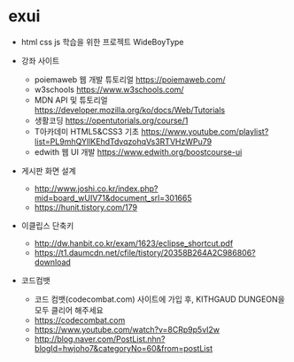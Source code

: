 # exui
* html css js 학습을 위한 프로젝트
WideBoyType
* 강좌 사이트
    - poiemaweb 웹 개발 튜토리얼 https://poiemaweb.com/
    - w3schools https://www.w3schools.com/
    - MDN API 및 튜토리얼 https://developer.mozilla.org/ko/docs/Web/Tutorials
    - 생활코딩 https://opentutorials.org/course/1
    - T아카데미 HTML5&CSS3 기초 https://www.youtube.com/playlist?list=PL9mhQYIlKEhdTdvqzohqVs3RTVHzWPu79
    - edwith 웹 UI 개발 https://www.edwith.org/boostcourse-ui

* 게시판 화면 설계
    - http://www.joshi.co.kr/index.php?mid=board_wUIV71&document_srl=301665
    - https://hunit.tistory.com/179

* 이클립스 단축키 
    - http://dw.hanbit.co.kr/exam/1623/eclipse_shortcut.pdf
    - https://t1.daumcdn.net/cfile/tistory/20358B264A2C986806?download

* 코드컴뱃
    - 코드 컴뱃(codecombat.com) 사이트에 가입 후, KITHGAUD DUNGEON을 모두 클리어 해주세요
    - https://codecombat.com
    - https://www.youtube.com/watch?v=8CRp9p5vI2w
    - http://blog.naver.com/PostList.nhn?blogId=hwjoho7&categoryNo=60&from=postList